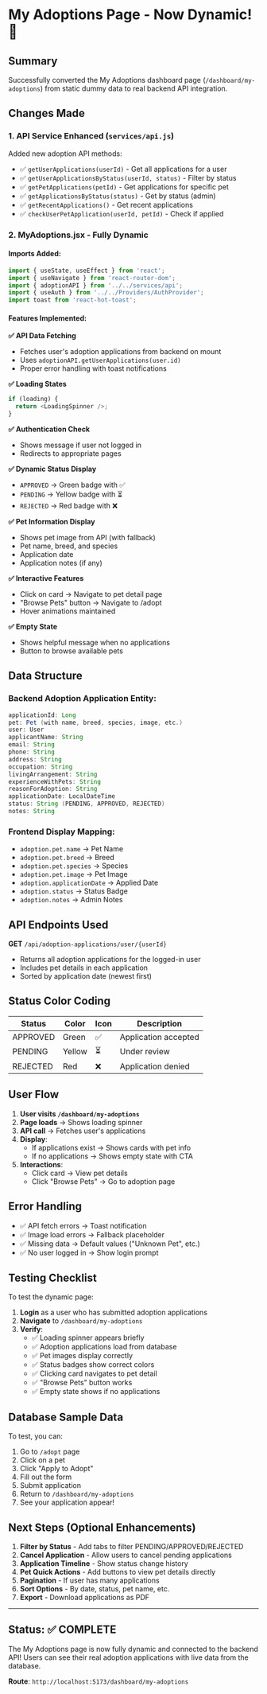 # My Adoptions Page - Now Dynamic! 🎉

## Summary
Successfully converted the My Adoptions dashboard page (`/dashboard/my-adoptions`) from static dummy data to real backend API integration.

## Changes Made

### 1. **API Service Enhanced** (`services/api.js`)
Added new adoption API methods:
- ✅ `getUserApplications(userId)` - Get all applications for a user
- ✅ `getUserApplicationsByStatus(userId, status)` - Filter by status
- ✅ `getPetApplications(petId)` - Get applications for specific pet
- ✅ `getApplicationsByStatus(status)` - Get by status (admin)
- ✅ `getRecentApplications()` - Get recent applications
- ✅ `checkUserPetApplication(userId, petId)` - Check if applied

### 2. **MyAdoptions.jsx - Fully Dynamic**

#### Imports Added:
```javascript
import { useState, useEffect } from 'react';
import { useNavigate } from 'react-router-dom';
import { adoptionAPI } from '../../services/api';
import { useAuth } from '../../Providers/AuthProvider';
import toast from 'react-hot-toast';
```

#### Features Implemented:

**✅ API Data Fetching**
- Fetches user's adoption applications from backend on mount
- Uses `adoptionAPI.getUserApplications(user.id)`
- Proper error handling with toast notifications

**✅ Loading States**
```javascript
if (loading) {
  return <LoadingSpinner />;
}
```

**✅ Authentication Check**
- Shows message if user not logged in
- Redirects to appropriate pages

**✅ Dynamic Status Display**
- `APPROVED` → Green badge with ✅
- `PENDING` → Yellow badge with ⏳  
- `REJECTED` → Red badge with ❌

**✅ Pet Information Display**
- Shows pet image from API (with fallback)
- Pet name, breed, and species
- Application date
- Application notes (if any)

**✅ Interactive Features**
- Click on card → Navigate to pet detail page
- "Browse Pets" button → Navigate to /adopt
- Hover animations maintained

**✅ Empty State**
- Shows helpful message when no applications
- Button to browse available pets

## Data Structure

### Backend Adoption Application Entity:
```java
applicationId: Long
pet: Pet (with name, breed, species, image, etc.)
user: User
applicantName: String
email: String
phone: String
address: String
occupation: String
livingArrangement: String
experienceWithPets: String
reasonForAdoption: String
applicationDate: LocalDateTime
status: String (PENDING, APPROVED, REJECTED)
notes: String
```

### Frontend Display Mapping:
- `adoption.pet.name` → Pet Name
- `adoption.pet.breed` → Breed
- `adoption.pet.species` → Species  
- `adoption.pet.image` → Pet Image
- `adoption.applicationDate` → Applied Date
- `adoption.status` → Status Badge
- `adoption.notes` → Admin Notes

## API Endpoints Used

**GET** `/api/adoption-applications/user/{userId}`
- Returns all adoption applications for the logged-in user
- Includes pet details in each application
- Sorted by application date (newest first)

## Status Color Coding

| Status   | Color  | Icon | Description |
|----------|--------|------|-------------|
| APPROVED | Green  | ✅   | Application accepted |
| PENDING  | Yellow | ⏳   | Under review |
| REJECTED | Red    | ❌   | Application denied |

## User Flow

1. **User visits `/dashboard/my-adoptions`**
2. **Page loads** → Shows loading spinner
3. **API call** → Fetches user's applications
4. **Display**:
   - If applications exist → Shows cards with pet info
   - If no applications → Shows empty state with CTA
5. **Interactions**:
   - Click card → View pet details
   - Click "Browse Pets" → Go to adoption page

## Error Handling

- ✅ API fetch errors → Toast notification
- ✅ Image load errors → Fallback placeholder
- ✅ Missing data → Default values ("Unknown Pet", etc.)
- ✅ No user logged in → Show login prompt

## Testing Checklist

To test the dynamic page:

1. **Login** as a user who has submitted adoption applications
2. **Navigate** to `/dashboard/my-adoptions`
3. **Verify**:
   - ✅ Loading spinner appears briefly
   - ✅ Adoption applications load from database
   - ✅ Pet images display correctly
   - ✅ Status badges show correct colors
   - ✅ Clicking card navigates to pet detail
   - ✅ "Browse Pets" button works
   - ✅ Empty state shows if no applications

## Database Sample Data

To test, you can:
1. Go to `/adopt` page
2. Click on a pet
3. Click "Apply to Adopt"  
4. Fill out the form
5. Submit application
6. Return to `/dashboard/my-adoptions`
7. See your application appear!

## Next Steps (Optional Enhancements)

1. **Filter by Status** - Add tabs to filter PENDING/APPROVED/REJECTED
2. **Cancel Application** - Allow users to cancel pending applications
3. **Application Timeline** - Show status change history
4. **Pet Quick Actions** - Add buttons to view pet details directly
5. **Pagination** - If user has many applications
6. **Sort Options** - By date, status, pet name, etc.
7. **Export** - Download applications as PDF

---

## Status: ✅ COMPLETE

The My Adoptions page is now fully dynamic and connected to the backend API! Users can see their real adoption applications with live data from the database.

**Route**: `http://localhost:5173/dashboard/my-adoptions`

